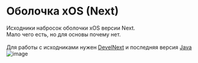 # Оболочка xOS (Next)
Исходники набросок оболочки xOS версии Next.<br>
Мало чего есть, но для основы почему нет.<br><br>
Для работы с исходниками нужен <a href="http://develnext.org/ru/">DevelNext</a> и последняя версия <a href="https://java.com/ru/download/">Java</a>
![image](https://user-images.githubusercontent.com/24845145/126067858-a7713211-9925-4190-914c-97528b27361b.png)

